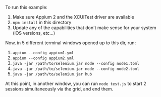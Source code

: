 To run this example:

1. Make sure Appium 2 and the XCUITest driver are available
1. `npm install` in this directory
1. Update any of the capabilities that don't make sense for your system (iOS versions, etc...)

Now, in 5 different terminal windows opened up to this dir, run:
1. `appium --config appium1.yml`
1. `appium --config appium2.yml`
1. `java -jar /path/to/selenium.jar node --config node1.toml`
1. `java -jar /path/to/selenium.jar node --config node2.toml`
1. `java -jar /path/to/selenium.jar hub`

At this point, in another window, you can run `node test.js` to start 2 sessions simultaneously via
the grid, and end them.
